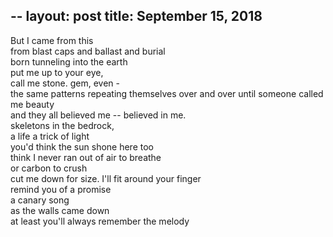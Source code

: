 --
layout:	post
title:	September 15, 2018
--

But I came from this <br>
from blast caps and ballast and burial <br>
born tunneling into the earth <br>
put me up to your eye, <br>
call me stone. gem, even - <br>
the same patterns repeating themselves over and over until someone called me beauty <br> 
and they all believed me -- believed in me. <br>
skeletons in the bedrock, <br>
a life a trick of light <br>
you'd think the sun shone here too <br>
think I never ran out of air to breathe <br> 
or carbon to crush <br>
cut me down for size. I'll fit around your finger <br>
remind you of a promise <br>
a canary song <br>
as the walls came down <br>
at least you'll always remember the melody




